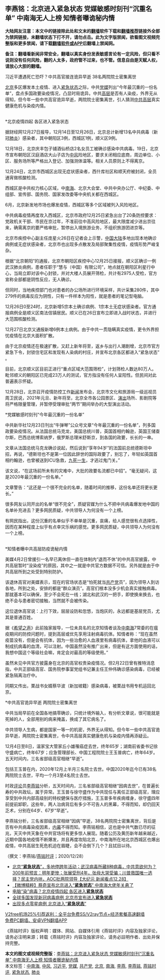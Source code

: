  <h2>李燕铭：北京进入紧急状态 党媒敏感时刻刊“沉重名单” 中南海无人上榜 知情者曝诡秘内情</h2> <p class="notice"><b>大陆网友注意：本文中的链接除此处和文末的<a href="https://github.com/bannedbook/fanqiang" >翻墙</a>软件下载和<a href="https://github.com/killgcd/justmysocks/blob/master/README.md">翻墙推荐</a>链接外全部为禁网链接，未翻墙状态下打不开，请勿点击。此为文字版禁闻，欲看图文视频完整版和更多禁闻，请下载<a href="https://github.com/bannedbook/fanqiang">翻墙软件或APP</a>后翻墙上禁闻网。</p><p>备注：翻墙看新闻非常安全，翻墙以真实身份发表敏感言论有一定风险，但只看不说则没有任何风险，翻的人太多，政府管不过来，也不管。信息自由是天赋人权，请放心大胆的翻墙。</b></p>  <div class="entry"> <p></p> <p>习近平遭遇死亡恐吓&#65311;中共高官接连诡异早逝 38名两院院士密集离世</p> <p><a href="https://www.bannedbook.org/bnews/tag/%e5%8c%97%e4%ba%ac/" class="st_tag internal_tag" rel="tag" title="标签 北京 下的日志">北京</a>多区爆发本土疫情&#12289;进入<a href="https://www.bannedbook.org/bnews/tag/%E7%B4%A7%E6%80%A5%E7%8A%B6%E6%80%81/" class="st_tag internal_tag" rel="tag" title="标签 紧急状态 下的日志">紧急状态</a>之际&#65292;中共<a href="https://www.bannedbook.org/bnews/tag/%E5%85%9A%E5%AA%92/" class="st_tag internal_tag" rel="tag" title="标签 党媒 下的日志">党媒</a>列出&#8220;今年最沉重的一份名单&#8221;&#65292;盘点多国政要染疫情况&#65292;凸显时局诡异&#12290;中共<span class='wp_keywordlink_affiliate'><a href="https://www.bannedbook.org/bnews/ccpdope/" title="中共高层内幕" target="_blank">高层</a></span>是否有人染疫&#65292;外界无从得知&#65292;但今年一些中共高官诡异早逝&#65292;两院院士密集离世&#65292;引人猜测<span class='wp_keywordlink_affiliate'><a href="https://www.bannedbook.org/bnews/ccpdope/" title="中共高层" target="_blank">中共高层</a></span>真实健康危机与染疫内情&#12290;<br />&nbsp;</p> <p>   *北京疫情四起 各区进入紧急状态</p> <p>据财经网12月27日报导&#65292;12月14日至12月26日&#65292;北京总计新增13名中共病毒&#65288;新冠<a href="https://www.bannedbook.org/bnews/tag/%e8%82%ba%e7%82%8e/" class="st_tag internal_tag" rel="tag" title="标签 肺炎 下的日志">肺炎</a>&#65289;感染者&#65292;其中朝阳区3例&#65292;西城区1例&#65292;顺义区9例&#12290;</p> <p>12月18日&#65292;北京庆丰包子铺酒仙桥店2名女员工被确诊感染中共病毒&#12290;19日&#65292;北京市宣布朝阳区汉庭酒店大山子店为<a href="https://www.bannedbook.org/bnews/tag/%E4%B8%AD%E9%A3%8E/" class="st_tag internal_tag" rel="tag" title="标签 中风 下的日志">中风</a>险地区&#65292;要求关闭相应底商&#65292;周边单位&#12289;小区&#12289;服务场所等严格出入登记&#12289;加强测体温等&#12290;相关人员原则上不得离京&#12290;</p> <p>12月24日&#65292;北京市西城区出现无症状感染者&#65292;西什库社区和顺天府被封闭&#65292;全员通宵做核酸检测&#12290;</p> <p>西城区是中共权力核心区域&#65292;中<a href="https://www.bannedbook.org/bnews/tag/%e5%8d%97%e6%b5%b7/" class="st_tag internal_tag" rel="tag" title="标签 南海 下的日志">南海</a>&#12289;北京大会堂&#12289;中共中央办公厅&#12289;中纪委&#12289;中组部&#12289;宣传部&#12289;国务院&#12289;国家发改委等中央机关都在西城区&#12290;</p> <p>6月&#65292;北京新发地市场也爆发疫情&#65292;西城区等多个区域被列入风险地区&#12290;</p> <p>中共病毒疫情再度攻入西城区&#65292;北京市政府12月25日紧急出台了20条防控要求&#65306;党政机关干部&#12289;市民在京过年&#65292;不准前往中高风险地区&#65292;最大限度减少进出京往来&#65292;确需离京的要严格审批&#65292;暂停出入境旅游业务&#65292;不组织旅游团进京等&#12290;</p>  <p>北京市疾控中心副主任庞星火26日在记者会上示警&#65292;<span class='wp_keywordlink_affiliate'><a href="https://www.bannedbook.org/" title="中国" target="_blank">中国</a></span><span class='wp_keywordlink_affiliate'><a href="https://www.bannedbook.org/" title="大陆" target="_blank">大陆</a></span>多地出现本地确诊病例或无症状感染者&#65292;北京市也出现多点散发及局部聚集性疫情&#65292;疫情形势严峻复杂&#12290;</p> <p>   根据&#8220;北京朝阳&#8221;的通报&#65292;北京市朝阳区疾控中心12月25日接报&#65292;顺义区确诊一例武汉肺炎病例&#65292;患者任职于&#8220;慧与&#65288;中国&#65289;有限公司&#8221;&#65292;地点就在朝阳区利星行中心&#65292;当局立即对该中心封锁&#65292;并对大楼人员展开筛检&#65292;共计有2975人受检&#65292;官方宣称全部都是阴性反应&#65292;无人确诊&#12290;</p> <p>但同时&#65292;当地疾控部门也对患者的办公场所进行环境采样&#65292;共计采集280件&#65292;其中279件的病毒反应为阴性&#65292;只有一件样本为阳性&#65292;就是患者的笔记型电脑&#12290; </p> <p>12月26日0至24时&#65292;北京新增5宗本土确诊病例&#12289;1宗本土无症状感染者&#12290;官方通报病例全是顺义区南法信镇居民&#12290;顺义已在26日宣布立即进入战时状态&#65292;并进行大范围核酸检测&#12290;</p> <p>12月27日北京又通报新增6例本土病例&#12290;由于中共一贯隐瞒真实疫情&#65292;更令外界担忧疫情在北京大面积扩散&#12290;</p> <p>由于北京疫情还在极速扩散&#65292;又赶上新年将至&#65292;返乡与出行人潮剧增&#65292;北京市官方紧急下令&#65292;封锁住宅区和发现有人染病的村庄&#65292;并宣布北京各区都进入&#8220;紧急状态&#8221; &#12290;</p> <p>目前&#65292;北京顺义区目前正进行&#8220;重点区域大范围筛检&#8221;&#65292;计划筛检人数达80万人&#12290;毗邻顺义的朝阳区已完成23万人的测试&#65292;官方指没有任何人呈阳性&#12290;但民间对此普遍表示怀疑&#12290; </p> <p>12月28日&#65292;北京召开疫情防控工作<span class='wp_keywordlink_affiliate'><a href="https://www.bannedbook.org/" title="新闻">新闻</a></span>发布会&#65292;北京市文化和旅游局一级巡视员周卫民说&#65292;2021年元旦&#12289;新年将至&#65292;北京全市各公园景区&#12289;<span class='wp_keywordlink_affiliate'><a href="https://zh-cn.shenyunperformingarts.org/" title="演出" target="_blank">演出</a></span>场所&#12289;影剧院等将严格限量管理&#65292;并暂停受理审批&#8220;两节&#8221;期间举办的大型演出活动&#12290;</p> <p>   *党媒敏感时刻刊&#8220;今年最沉重的一份名单&#8221;</p> <p>中共新华社12月23日刊出&#8220;牛弹琴&#8221;公众号文章&#8220;今年最沉重的一份名单&#8221;&#65292;列多国政要染疫情况&#12290;从法国总统马克龙&#65292;美国总统川普&#65292;英国首相约翰逊&#65292;英国王储查尔斯&#65292;巴西总统博索纳罗&#65292;俄罗斯总理米舒斯京&#65292;到各国的政要&#65292;长长的一串&#12290;</p>  <p>文章从法国总统马克龙确诊说起&#65292;然后说到&#8220;享年94岁&#8221;的法国前总统德斯坦中招&#65292;再说&#65292;&#8220;德斯坦也不是第一位因此辞世的国际政要了&#65292;别忘了&#65292;年轻如英国首相约翰逊&#65292;也曾被送到ICU急救&#65292;<span class='wp_keywordlink'><a href="https://www.bannedbook.org/forum2/topic24.html" title="九死一生——我的“右派”历程  作者：代煌" target="_blank">九死一生</a></span>&#65292;才逃过鬼门关&#12290;&#8221;</p> <p>该文说&#65292;&#8220;在这场前所未有的灾难中&#65292;大批的政要名流都已中招&#8221;&#12290;&#8220;毫无疑问&#65292;这是2020年最沉重的一份名单&#12290;&#8221;</p> <p>文章警告&#65306;&#8220;这还是一个很不完全的名单&#65292;随着时间的推移&#65292;这份名单还将更长更长&#12290;&#8221;</p> <p>很多网友认同开出的名单&#8220;很不完全&#8221;&#65292;质疑官媒为什么不把中共病毒爆发地中国的名单补充进去&#65311;更多网民质疑&#65292;中共领导人为何没有一个上榜&#12290;</p> <p>有网民指出&#65292;这份沉重的名单似乎不单单是沉重&#65292;哀痛&#65292;给人感觉很有点选择性&#65292;因而在某种程度上似乎有点幸灾乐祸的感觉&#12290;更多网民质疑&#65292;中共领导人为何没有一个上榜&#12290;<br />&nbsp;</p> <p>   *知情者曝中共高层防疫诡秘内情</p> <p>美媒4月2日曾援引一名早已离休但一直在体制内&#8220;退而不休&#8221;的中共高官披露&#65292;中共高层暂时&#8220;没染疫&#8221;的原因&#65292;其中之一就是中共官方数据不可信&#12290;另外就是由于中共高层所到之处受到特别防护&#12290;</p> <p>该退休高官对美媒表示&#65292;现在的官场状态是&#8220;怕死就当<a href="https://www.bannedbook.org/bnews/tag/%e5%85%b1%e4%ba%a7%e5%85%9a/" class="st_tag internal_tag" rel="tag" title="标签 共产党 下的日志">共产党</a>员&#8221;&#65292;因为领导人到访各地&#65292;所到之处&#65292;安排的都是&#8220;群众演员&#8221;&#12290;高官们根本没多少机会真实接触病毒&#12290;那就基本可以确保&#65292;至少不会死在一线&#65307;湖北和武汉的一把手&#65292;即使换来换去&#65292;也绝不会与患者密切接触&#65292;当然就不会被传染&#12290;</p> <p>这位退休高官说&#65306;上行下效&#65292;层层设防和忽悠&#65292;当炮灰的&#65292;永远都是基层党员&#65292;尤其是普通百姓&#12290;</p> <p>据&#12298;<span class='wp_keywordlink_affiliate'><a href="https://www.soundofhope.org" title="希望之声" target="_blank">希望之声</a></span>&#12299;此前独家报导&#65292;一位未具名的北京知情者谈及<a href="https://www.bannedbook.org/bnews/tag/%e4%b8%ad%e5%8d%97%e6%b5%b7/" class="st_tag internal_tag" rel="tag" title="标签 中南海 下的日志">中南海</a>7常委的在瘟疫期间的防控问题时&#65292;提到高层或优先享用注射病毒抗体&#12290;知情者称&#65306;&#8220;现在虽然疫苗没有&#65292;但是会有抗体&#65292;因为一些治愈的人血液里有病毒抗体&#65292;拿他的血液可以制成抗病毒的血清&#65292;可以注射&#12290;中国虽然没有推广出来&#65292;但是有这方面使用的话&#65292;我想中国这个等级社会嘛&#65292;肯定会对最高的等级使用&#12290;&#8221; </p>  <p>虽然未见中共官方披露身在北京的高官权贵染疫情况&#12290;但2月22日曾有推特消息指&#65292;中共正部级高官&#12289;国务院参事室党组书记兼主任王仲伟确诊感染病毒&#65292;已经被紧急隔离治疗中&#12290;</p> <p>同期又传出&#65292;栗战书女婿蔡华波&#65288;新加坡籍&#65289;感染病毒&#65292;被栗战书用专机运回北京&#12290;</p> <p>   *中共高官诡异早逝 两院院士密集离世</p> <p>中共当局早前在全国各地搞零确诊&#65292;只统计境外输入&#65292;有分析文章说&#65292;很可能就是死掉的人&#65292;全部用别的病来掩盖&#65292;换成了其它病名了&#12290;</p> <p>中共领导人生病&#65292;都是国家一等一的机密&#65292;外界无从得知&#12290;但今年一些中共高官诡异早逝&#65292;两院院士密集离世&#65292;令中共高层真实健康危机与染疫内情再添疑云&#12290;</p> <p>12月4日至8日&#65292;温家宝大管家丘小雄罹癌症去世&#65292;终年65岁&#65307;湖南前省委书记徐守盛病亡&#65292;终年67岁&#65307;应急管理部长&#12289;中国工程院院士王玉普病亡&#65292;终年64岁&#12290;五天时间内&#65292;三名省部级高官相继&#8220;早逝&#8221;&#12290;</p> <p>包括王玉普在内&#65292;2020年12月上半月三名院士去世&#12290;中国2020年迄今已有38名两院院士去世&#65292;平均一个月3至4名院士去世&#12290; </p> <p>时政<span class='wp_keywordlink_affiliate'><a href="https://www.bannedbook.org/bnews/comments/" title="新闻评论" target="_blank">评论</a></span>员<a href="https://www.bannedbook.org/bnews/tag/%e6%9d%8e%e7%87%95%e9%93%ad/" class="st_tag internal_tag" rel="tag" title="标签 李燕铭 下的日志">李燕铭</a>分析&#65292;五天时间内&#65292;三名省部级高官相继&#8220;因病去世&#8221;&#65292;在普遍长寿的中共政坛&#65292;属于异常&#12290;王玉普与徐守盛作为中共现任与离任正部级高官&#65292;理应享受到中共内部高级别的特权健保与医疗措施&#65292;王玉普多年疾病缠身&#65292;徐守盛四年前提前卸职&#65292;这些年&#65292;两人治病背后有多少不可告人的黑幕&#65292;不得而知&#65292;却仍回天乏术&#65292;分别在64岁&#12289;67岁&#8220;早逝&#8221;&#12290;</p> <p>   李燕铭分析&#65292;三名省部级高官相继&#8220;因病&#8221;早逝&#65292;38名两院院士密集离世&#65292;背后是否有中共病毒染疫因素&#65292;<span class='wp_keywordlink_affiliate'><a href="https://www.bannedbook.org/bnews/ccpdope/" title="中共高层内幕" target="_blank">内幕</a></span>不得而知&#12290;李燕铭相信&#65292;这也是中共气数已尽的征兆&#65292;天灭中共天象在中共官场将有更多惊人展现&#12290;随着公历及黄历新年越来越近&#65292;近期中国各地疫情不断爆发&#65292;并且再度攻陷北京&#65292;中南海所在地北京西城区也爆出疫情&#65292;中共高层生死危机迫在眉睫&#65292;会不会倒下几个&#65311;且拭目以待&#12290;</p> <p>&#65288;撰文&#65306;李燕铭/<a href="https://www.bannedbook.org/bnews/tag/%e7%87%95%e9%93%ad%e6%97%b6%e8%af%84/" class="st_tag internal_tag" rel="tag" title="标签 燕铭时评 下的日志">燕铭时评</a>&#65307;2020/12/28&#65289;</p>  <ul class='op-related-articles' title='相关阅读'> <li><a href='https://www.bannedbook.org/bnews/bannedvideo/20201229/1456942.html' target='_blank'>北京“<b>紧急状态</b>”，多地停跨年活动；武汉病毒所藏8种病毒，中共意欲何为？300年前预言：明年更惨；张展受刑4年，张母大哭受骗；川普救国唯一选择？民主党内哄，AOC批两院领导【大纪元 新闻看点12.28】</a></li> <li><a href='https://www.bannedbook.org/bnews/comments/20201228/1456347.html' target='_blank'>【微博精粹】蔡奇宣布北京进入“<b>紧急状态</b>” 中南海大佬年关悬了</a></li> <li><a href='https://www.bannedbook.org/bnews/cbnews/20201228/1456316.html' target='_blank'>电脑“染”病毒？北京疫情四起 各区进入<b>紧急状态</b></a></li> <li><a href='https://www.bannedbook.org/bnews/baitai/20201228/1456196.html' target='_blank'>全球多国发现新冠病毒病例 北京市宣布进入<b>紧急状态</b></a></li> <li><a href='https://www.bannedbook.org/bnews/headline/20201228/1456133.html' target='_blank'>出现多点零星病例 北京进入“<b>紧急状态</b>”</a></li> </ul> <p class="texttj"> <a href="https://github.com/bannedbook/fanqiang/wiki/V2ray%E6%9C%BA%E5%9C%BA" target="_blank">V2free机场25%引荐返利：全平台免费SS/V2ray节点+经济套餐高速翻墙</a><br/> <a href="https://github.com/bannedbook/fanqiang/wiki/%E7%A6%81%E9%97%BB%E7%BD%91%E5%AE%89%E5%8D%93%E7%BF%BB%E5%A2%99%E6%96%B0%E9%97%BBAPP" target="_blank">免费PC翻墙、安卓VPN翻墙APP</a></p><p>&#12298;燕铭时评&#12299;版权声明&#65306;媒体&#12289;网站&#12289;自媒体引用&#12298;燕铭时评&#12299;内容及独家评论&#65292;请务必注明来源&#65307;转载&#12298;燕铭时评&#12299;内容及独家评论&#65292;请务必註明作者&#12289;出处并保持完整&#12290;   </p><a name='sharetosocial'></a>       <div><b>本文的图文或视频完整版</b>：<a href='https://www.bannedbook.org/bnews/comments/20201229/1457010.html'>李燕铭：北京进入紧急状态 党媒敏感时刻刊“沉重名单” 中南海无人上榜 知情者曝诡秘内情</a></div>  </div><!--END ENTRY--> <div class="postfooter"> <div>本文标签：<a href="https://www.bannedbook.org/bnews/tag/%e4%b8%ad%e5%8d%97%e6%b5%b7/" rel="tag">中南海</a>, <a href="https://www.bannedbook.org/bnews/tag/%E4%B8%AD%E9%A3%8E/" rel="tag">中风</a>, <a href="https://www.bannedbook.org/bnews/tag/%e4%b9%a0%e8%bf%91%e5%b9%b3/" rel="tag">习近平</a>, <a href="https://www.bannedbook.org/bnews/tag/%E5%85%9A%E5%AA%92/" rel="tag">党媒</a>, <a href="https://www.bannedbook.org/bnews/tag/%e5%85%b1%e4%ba%a7%e5%85%9a/" rel="tag">共产党</a>, <a href="https://www.bannedbook.org/bnews/tag/%e5%8c%97%e4%ba%ac/" rel="tag">北京</a>, <a href="https://www.bannedbook.org/bnews/tag/%e5%8d%97%e6%b5%b7/" rel="tag">南海</a>, <a href="https://www.bannedbook.org/bnews/tag/%e6%9d%8e%e7%87%95/" rel="tag">李燕</a>, <a href="https://www.bannedbook.org/bnews/tag/%e6%9d%8e%e7%87%95%e9%93%ad/" rel="tag">李燕铭</a>, <a href="https://www.bannedbook.org/bnews/tag/%e7%87%95%e9%93%ad%e6%97%b6%e8%af%84/" rel="tag">燕铭时评</a>, <a href="https://www.bannedbook.org/bnews/tag/%E7%B4%A7%E6%80%A5%E7%8A%B6%E6%80%81/" rel="tag">紧急状态</a>, <a href="https://www.bannedbook.org/bnews/tag/%e8%82%ba%e7%82%8e/" rel="tag">肺炎</a></div>  </div><!--END POSTFOOTER--> 